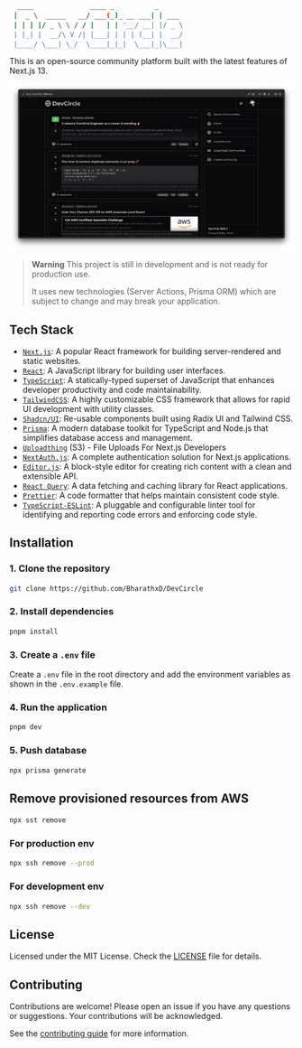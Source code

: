 ```bash
  ____              ____ _          _
 |  _ \  _____   __/ ___(_)_ __ ___| | ___
 | | | |/ _ \ \ / / |   | | '__/ __| |/ _ \
 | |_| |  __/\ V /| |___| | | | (__| |  __/
 |____/ \___| \_/  \____|_|_|  \___|_|\___|
```

This is an open-source community platform built with the latest features of Next.js 13.

![DevCircle OG](./public/images/screenshot/DevCircle.png)

> **Warning**
> This project is still in development and is not ready for production use.
>
> It uses new technologies (Server Actions, Prisma ORM) which are subject to change and may break your application.

## Tech Stack

- [`Next.js`](https://nextjs.org/): A popular React framework for building server-rendered and static websites.
- [`React`](https://react.dev/): A JavaScript library for building user interfaces.
- [`TypeScript`](https://www.typescriptlang.org/): A statically-typed superset of JavaScript that enhances developer productivity and code maintainability.
- [`TailwindCSS`](https://tailwindcss.com/): A highly customizable CSS framework that allows for rapid UI development with utility classes.
- [`Shadcn/UI`](https://ui.shadcn.com/): Re-usable components built using Radix UI and Tailwind CSS.
- [`Prisma`](https://www.prisma.io/): A modern database toolkit for TypeScript and Node.js that simplifies database access and management.
- [`Uploadthing`](https://uploadthing.com/) (S3) - File Uploads For Next.js Developers
- [`NextAuth.js`](https://next-auth.js.org/): A complete authentication solution for Next.js applications.
- [`Editor.js`](https://editorjs.io/): A block-style editor for creating rich content with a clean and extensible API.
- [`React Query`](https://tanstack.com/query/latest): A data fetching and caching library for React applications.
- [`Prettier`](https://prettier.io/): A code formatter that helps maintain consistent code style.
- [`TypeScript-ESLint`](https://typescript-eslint.io/): A pluggable and configurable linter tool for identifying and reporting code errors and enforcing code style.

## Installation

### 1. Clone the repository

```bash
git clone https://github.com/BharathxD/DevCircle
```

### 2. Install dependencies

```bash
pnpm install
```

### 3. Create a `.env` file

Create a `.env` file in the root directory and add the environment variables as shown in the `.env.example` file.

### 4. Run the application

```bash
pnpm dev
```

### 5. Push database

```bash
npx prisma generate
```

## Remove provisioned resources from AWS

```bash
npx sst remove
```

### For production env

```bash
npx ssh remove --prod
```

### For development env

```bash
npx ssh remove --dev
```

## License

Licensed under the MIT License. Check the [LICENSE](./LICENSE) file for details.

## Contributing

Contributions are welcome! Please open an issue if you have any questions or suggestions. Your contributions will be acknowledged.

See the [contributing guide](./CONTRIBUTING.md) for more information.
